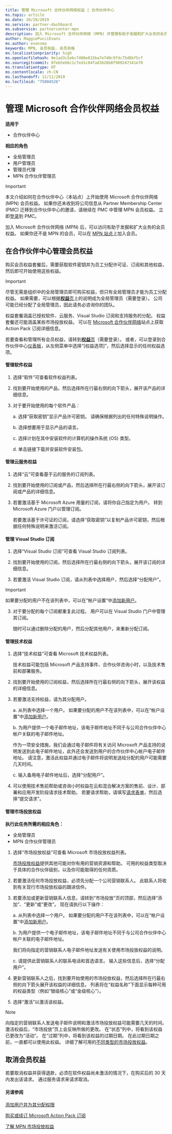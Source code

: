 ```yaml
---
title: 管理 Microsoft 合作伙伴网络权益 | 合作伙伴中心
ms.topic: article
ms.date: 10/29/2019
ms.service: partner-dashboard
ms.subservice: partnercenter-mpn
description: 加入 Microsoft 合作伙伴网络 (MPN) 并管理有助于发掘和扩大业务的会员资格权益。
author: MaggiePucciEvans
ms.author: evansma
keywords: MPN, 会员权益, 会员资格
ms.localizationpriority: high
ms.openlocfilehash: 0e1ad3c5ebc7406e815ba7e7d0c9fdc75d8bf5cf
ms.sourcegitcommit: 07eb5eb6c1cfed1c84fad3626b8f989247341e70
ms.translationtype: HT
ms.contentlocale: zh-CN
ms.lasthandoff: 12/11/2019
ms.locfileid: "75004526"
---
```

# <a name="manage-your-microsoft-partner-network-membership-benefits"></a>管理 Microsoft 合作伙伴网络会员权益

**适用于**

-  合作伙伴中心

**相应的角色**
-   全局管理员
-   用户管理员
-   管理员代理
-   MPN 合作伙伴管理员

>[!IMPORTANT]
>本文介绍如何在合作伙伴中心（本站点）上开始使用 Microsoft 合作伙伴网络 (MPN) 会员权益。 如果你还未收到将公司信息从 Partner Membership Center (PMC) 迁移到合作伙伴中心的邀请，请继续在 PMC 中管理 MPN 会员权益。 立即[登录](https://partner.microsoft.com/_login?authType=OpenIdConnect)到 PMC。

加入 Microsoft 合作伙伴网络 (MPN) 后，可以访问有助于发掘和扩大业务的会员权益。 如果你还不是 MPN 的会员，可以在 [MPN 站点](https://partner.microsoft.com/membership)上加入会员。


## <a name="manage-your-membership-benefits-in-the-partner-center"></a>在合作伙伴中心管理会员权益

购买会员权益套餐后，需要获取软件密钥并为员工分配许可证、订阅和其他权益，然后即可开始使用这些权益。 

>[!IMPORTANT]
>尽管无需是组织中的全局管理员即可购买权益，但只有全局管理员才能为员工分配权益。 如果需要，可以根据[**权益**页](https://partnercenter.microsoft.com/pcv/partnership/benefits)上的说明成为全局管理员（需要登录）。 公司可能已经分配了全局管理员，因此请务必咨询你的团队。

权益套餐涵盖已授权软件、云服务、Visual Studio 订阅和支持服务的分配。 权益套餐还可能涵盖某些市场投放权益。 可以在 [Microsoft 合作伙伴网络](https://partner.microsoft.com/membership/internal-use-software)站点上获取 Action Pack 订阅详细信息。  

若要查看和管理所有会员权益，请转到[**权益**页](https://partnercenter.microsoft.com/pcv/partnership/benefits)（需要登录）。 或者，可以登录到合作伙伴中心[仪表板](https://docs.microsoft.com/partner-center/)，从左侧菜单中选择“[权益选项]”，然后选择显示的任何权益选项。   

#### <a name="manage-software-benefits"></a>管理软件权益

1.  选择“软件”可查看软件权益列表。  

2.  找到要开始使用的产品，然后选择所在行最右侧的向下箭头，展开该产品的详细信息。 

3. 对于要开始使用的每个软件产品：

    a. 选择“获取密钥”显示产品许可密钥。  请确保根据列出的任何特殊说明操作。

    b. 选择想要用于显示产品的语言。

    c. 选择计划在其中安装软件的计算机的操作系统 (OS) 类型。

    d. 单击链接下载并安装软件安装包。


#### <a name="manage-cloud-services-benefits"></a>管理云服务权益

1. 选择“云”可查看基于云的服务的订阅列表。 

2. 找到要开始使用的订阅或产品，然后选择所在行最右侧的向下箭头，展开该订阅或产品的详细信息。 

3. 若要激活基于 Microsoft Azure 用量的订阅，请将你自己指定为用户。 转到 Microsoft Azure 门户以管理订阅。

    若要激活基于许可证的订阅，请选择“获取密钥”以复制产品许可密钥，然后根据任何特殊说明来激活订阅。   


#### <a name="manage-visual-studio-subscriptions"></a>管理 Visual Studio 订阅

1. 选择“Visual Studio 订阅”可查看 Visual Studio 订阅列表。  

2. 找到要开始使用的订阅，然后选择所在行最右侧的向下箭头，展开该订阅的详细信息。 

3. 若要激活 Visual Studio 订阅，请从列表中选择用户，然后选择“分配用户”。  

> [!IMPORTANT]  
> 如果要分配的用户不在该列表中，可以在“帐户设置”中[添加新用户](create-user-accounts-and-set-permissions.md)。 

3. 对于要分配的每个订阅都重复此过程。 用户可以在 Visual Studio 门户中管理其订阅。 

    随时可以通过删除分配的用户，然后分配其他用户，来重新分配订阅。 


#### <a name="manage-technical-benefits"></a>管理技术权益

1. 选择“技术权益”可查看 Microsoft 技术权益列表。 

    技术权益可能包括 Microsoft 产品支持事件、合作伙伴咨询小时，以及技术售前和部署服务。   

2. 找到要开始使用的订阅权益，然后选择所在行最右侧的向下箭头，展开该权益的详细信息。 

3. 若要激活支持权益，请为其分配用户。 
   
    a.  从列表中选择一个用户。 如果要分配的用户不在该列表中，可以在“帐户设置”中[添加新用户](create-user-accounts-and-set-permissions.md)。 

    b.  为用户提供一个电子邮件地址，该电子邮件地址不同于与公司合作伙伴中心帐户关联的电子邮件地址。 
    
    作为一项安全措施，我们会通过电子邮件将有关访问 Microsoft 产品支持的说明发送到此电子邮件地址，此外还会发送到用户的合作伙伴中心帐户电子邮件地址。 请注意，激活此权益并通过电子邮件将说明发送给分配的用户可能需要几天时间。    
    
    c.  输入备用电子邮件地址后，选择“分配用户”。  

4. 可以使用技术售前帮助或咨询小时权益在云和混合解决方案的售前、设计、部署和应用开发阶段请求技术帮助。 若要请求帮助，请填写[请求表单](https://partnercenter.microsoft.com/pcv/partnership/benefits/createadvisoryhoursservicerequest)，然后选择“提交请求”。 

#### <a name="manage-go-to-market-benefits"></a>管理市场投放权益

**执行此任务所需的相应角色：**

- 全局管理员
- MPN 合作伙伴管理员


1. 选择“市场投放权益”可查看 Microsoft 市场投放权益列表。 

    [市场投放权益](mpn-learn-about-go-to-market-benefits.md)提供其他可能对你有用的营销资源和帮助。 可用的权益类型取决于具体的合作伙伴级别，以及你可能取得的任何资质。

2. 若要激活任何市场投放权益，必须先分配一个公司营销联系人。 此联系人将收到有关现行市场投放权益的跟进信件。

3. 若要添加或更新营销联系人信息，请转到“市场投放”页的顶部，然后选择“添加”、“更新”或“更改”。    现在请执行以下操作：  
   
    a.  从列表中选择一个用户。 如果要分配的用户不在该列表中，可以在“帐户设置”中[添加新用户](create-user-accounts-and-set-permissions.md)。 

    b.  为用户提供一个电子邮件地址，该电子邮件地址不同于与公司合作伙伴中心帐户关联的电子邮件地址。 
    
    我们将向指定的营销联系人电子邮件地址发送有关使用市场投放权益的说明。 
    
    c.  请提供此营销联系人的联系电话和首选语言。 输入这些信息后，选择“分配用户”。  

4. 更新营销联系人之后，找到要开始使用的市场投放权益，然后选择所在行最右侧的向下箭头展开该权益的详细信息。 列表将在“权益名称”下面显示每种可用的权益类型（例如“银级核心”或“金级核心”）。  

5. 选择“激活”以激活该权益。 

> [!NOTE]
>向指定的营销联系人发送电子邮件说明和激活市场投放权益可能需要几天的时间。 激活权益后，“市场投放”页上会反映所做的更改。 在“状态”列中，将看到该权益已更改为“活动”。   在“过期”列中，将看到该权益的过期日期。  在此过期日期之前，一直都可以使用此权益。 详细了解可用的[不同类型的市场投放权益](mpn-learn-about-go-to-market-benefits.md)。  


## <a name="cancel-a-membership-benefit"></a>取消会员权益

若要取消权益并获得退款，必须在软件权益尚未激活的情况下，在购买后的 30 天内发出该请求。 通过服务请求来请求取消。


#### <a name="see-also"></a>另请参阅

[添加用户并为其分配权限](create-user-accounts-and-set-permissions.md)

[购买或续订 Microsoft Action Pack 订阅](mpn-get-action-pack.md)

[了解 MPN 市场投放权益](mpn-learn-about-go-to-market-benefits.md)
